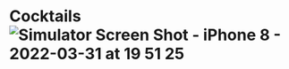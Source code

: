 # Cocktails![Simulator Screen Shot - iPhone 8 - 2022-03-31 at 19 51 25](https://user-images.githubusercontent.com/85128389/161108563-a0b9dfb2-7290-446f-90cd-5ebfb1cd84bc.png)

